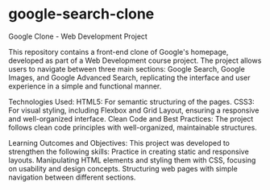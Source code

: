 # google-search-clone
Google Clone - Web Development Project

This repository contains a front-end clone of Google's homepage, developed as part of a Web Development course project. The project allows users to navigate between three main sections: Google Search, Google Images, and Google Advanced Search, replicating the interface and user experience in a simple and functional manner.

Technologies Used:
HTML5: For semantic structuring of the pages.
CSS3: For visual styling, including Flexbox and Grid Layout, ensuring a responsive and well-organized interface.
Clean Code and Best Practices: The project follows clean code principles with well-organized, maintainable structures.

Learning Outcomes and Objectives:
This project was developed to strengthen the following skills:
Practice in creating static and responsive layouts.
Manipulating HTML elements and styling them with CSS, focusing on usability and design concepts.
Structuring web pages with simple navigation between different sections.
